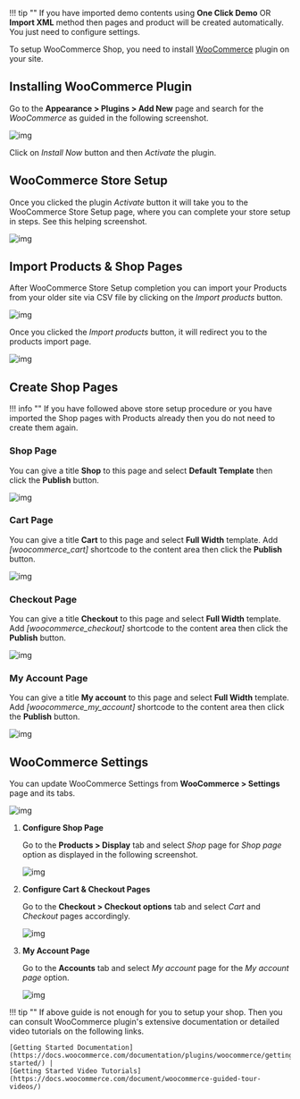 !!! tip ""
    If you have imported demo contents using **One Click Demo** OR **Import XML** method then pages and product will be created automatically. You just need to configure settings.

To setup WooCommerce Shop, you need to install [WooCommerce](https://wordpress.org/plugins/woocommerce/) plugin on your site.

## Installing WooCommerce Plugin ##

Go to the **Appearance > Plugins > Add New** page and search for the *WooCommerce* as guided in the following screenshot.

 ![img](img/woocommerce-01.png)

Click on *Install Now* button and then *Activate* the plugin.

## WooCommerce Store Setup ##

Once you clicked the plugin *Activate* button it will take you to the WooCommerce Store Setup page, where you can complete your store setup in steps. See this helping screenshot.

 ![img](img/woocommerce-02.png)
 
## Import Products & Shop Pages ##
 
After WooCommerce Store Setup completion you can import your Products from your older site via CSV file by clicking on the *Import products* button.

 ![img](img/woocommerce-03.png)
 
Once you clicked the *Import products* button, it will redirect you to the products import page.

 ![img](img/woocommerce-04.png)
 
## Create Shop Pages ##

!!! info ""
    If you have followed above store setup procedure or you have imported the Shop pages with Products already then you do not need to create them again.
    
### Shop Page ###
You can give a title **Shop** to this page and select **Default Template** then click the **Publish** button.

 ![img](img/woocommerce-05.png)
 
### Cart Page ###
You can give a title **Cart** to this page and select **Full Width** template. Add *[woocommerce_cart]* shortcode to the content area then click the **Publish** button.

 ![img](img/woocommerce-06.png)
 
### Checkout Page ###
You can give a title **Checkout** to this page and select **Full Width** template. Add *[woocommerce_checkout]* shortcode to the content area then click the **Publish** button.

![img](img/woocommerce-07.png)

### My Account Page ###
You can give a title **My account** to this page and select **Full Width** template. Add *[woocommerce_my_account]* shortcode to the content area then click the **Publish** button.

 ![img](img/woocommerce-08.png)
 
## WooCommerce Settings ##
You can update WooCommerce Settings from **WooCommerce > Settings** page and its tabs. 
 
 ![img](img/woocommerce-09.png)
 
 1. **Configure Shop Page**
    
    Go to the **Products > Display** tab and select *Shop* page for *Shop page* option as displayed in the following screenshot.
    
    ![img](img/woocommerce-10.png)
    
 1. **Configure Cart & Checkout Pages**
    
    Go to the **Checkout > Checkout options** tab and select *Cart* and *Checkout* pages accordingly.
        
    ![img](img/woocommerce-11.png)
    
 1. **My Account Page**
    
    Go to the **Accounts** tab and select *My account* page for the *My account page* option.
            
    ![img](img/woocommerce-12.png)

!!! tip ""
    If above guide is not enough for you to setup your shop. Then you can consult WooCommerce plugin's extensive documentation or detailed video tutorials on the following links.
    
    [Getting Started Documentation](https://docs.woocommerce.com/documentation/plugins/woocommerce/getting-started/) | 
    [Getting Started Video Tutorials](https://docs.woocommerce.com/document/woocommerce-guided-tour-videos/)
